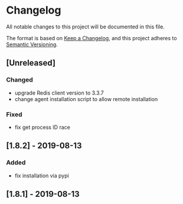 # Changelog
All notable changes to this project will be documented in this file.

The format is based on [Keep a Changelog](https://keepachangelog.com/en/1.0.0/),
and this project adheres to [Semantic Versioning](https://semver.org/spec/v2.0.0.html).

## [Unreleased]
### Changed
- upgrade Redis client version to 3.3.7
- change agent installation script to allow remote installation

### Fixed
- fix get process ID race

## [1.8.2] - 2019-08-13
### Added
- fix installation via pypi

## [1.8.1] - 2019-08-13

